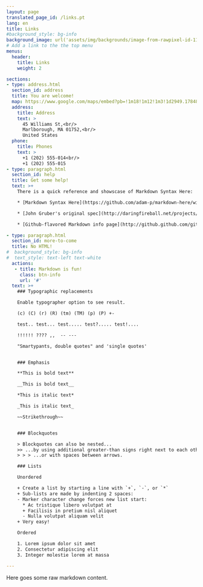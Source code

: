 ```yaml
---
layout: page
translated_page_id: /links.pt
lang: en
title: Links
#background_style: bg-info
background_image: url('assets/img/backgrounds/image-from-rawpixel-id-1199650-jpeg.jpg')
# Add a link to the the top menu
menus:
  header:
    title: Links
    weight: 2

sections:
- type: address.html
  section_id: address
  title: You are welcome!
  map: https://www.google.com/maps/embed?pb=!1m18!1m12!1m3!1d2949.1784803899586!2d-71.56614568458906!3d42.338717979188324!2m3!1f0!2f0!3f0!3m2!1i1024!2i768!4f13.1!3m3!1m2!1s0x0%3A0x6335220b7c08850a!2sMarlborough%20District%20Court!5e0!3m2!1sen!2sbg!4v1583193778570!5m2!1sen!2sbg
  address:
    title: Address
    text: >
      45 Williams St,<br/>
      Marlborough, MA 01752,<br/>
      United States
  phone:
    title: Phones
    text: >
      +1 (202) 555-014<br/>
      +1 (202) 555-015
- type: paragraph.html
  section_id: help
  title: Get some help!
  text: >+
    There is a quick reference and showscase of Markdown Syntax Here:

    * [Markdown Syntax Here](https://github.com/adam-p/markdown-here/wiki/Markdown-Cheatsheet).

    * [John Gruber's original spec](http://daringfireball.net/projects/markdown/).

    * [Github-flavored Markdown info page](http://github.github.com/github-flavored-markdown/).

- type: paragraph.html
  section_id: more-to-come
  title: No HTML!
#  background_style: bg-info
#  text_style: text-left text-white
  actions:
   - title: Markdown is fun!
     class: btn-info
     url: '#'
  text: >+
    ### Typographic replacements

    Enable typographer option to see result.

    (c) (C) (r) (R) (tm) (TM) (p) (P) +-

    test.. test... test..... test?..... test!....

    !!!!!! ???? ,,  -- ---

    "Smartypants, double quotes" and 'single quotes'


    ### Emphasis

    **This is bold text**

    __This is bold text__

    *This is italic text*

    _This is italic text_

    ~~Strikethrough~~


    ### Blockquotes

    > Blockquotes can also be nested...
    >> ...by using additional greater-than signs right next to each other...
    > > > ...or with spaces between arrows.

    ### Lists

    Unordered

    + Create a list by starting a line with `+`, `-`, or `*`
    + Sub-lists are made by indenting 2 spaces:
    - Marker character change forces new list start:
      * Ac tristique libero volutpat at
      + Facilisis in pretium nisl aliquet
      - Nulla volutpat aliquam velit
    + Very easy!

    Ordered

    1. Lorem ipsum dolor sit amet
    2. Consectetur adipiscing elit
    3. Integer molestie lorem at massa

---
```

Here goes some raw markdown content.
